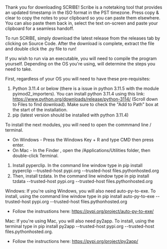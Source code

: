 Thank you for downloading SCRIBE! Scribe is a notetaking tool that provides an updated timestamp in the ISO format in the PST timezone. Press copy & clear to copy the notes to your clipboard so you can paste them elsewhere. You can also paste them back in, select the text on-screen and paste your clipboard for a seamless handoff.

To run SCRIBE, simply download the latest release from the releases tab by clicking on Source Code. After the download is complete, extract the file and double click the .py file to run! 

If you wish to run via an executable, you will need to compile the program yourself. Depending on the OS you're using, will determine the steps you need to take.

First, regardless of your OS you will need to have these pre-requisites: 
1. Python 3.11.4 or below (there is a issue in python 3.11.5 with the module pyimod2_importers). You can install python 3.11.4 using this link: https://www.python.org/downloads/release/python-3114/ (Scroll down to Files to find download). Make sure to check the "Add to Path" box at the start of the installation.
2. pip (latest version should be installed with python 3.11.4)

To install the next modules, you will need to open the commmand line / terminal. 
* On Windows - Press the Windows Key + R and type CMD then press enter.
* On Mac - In the Finder , open the /Applications/Utilities folder, then double-click Terminal.

1. Install pyperclip. In the command line window type in pip install pyperclip --trusted-host pypi.org --trusted-host files.pythonhosted.org
2. Then, install tzdata. In the command line window type in pip install tzdata --trusted-host pypi.org --trusted-host files.pythonhosted.org

Windows: 
If you're using Windows, you will also need auto-py-to-exe. To install, using the command line window type in pip install auto-py-to-exe --trusted-host pypi.org --trusted-host files.pythonhosted.org
* Follow the instrustions here: https://pypi.org/project/auto-py-to-exe/

Mac: 
If you're using Mac, you will also need py2app. To install, using the terminal type in pip install py2app --trusted-host pypi.org --trusted-host files.pythonhosted.org.
* Follow the instructions here: https://pypi.org/project/py2app/

